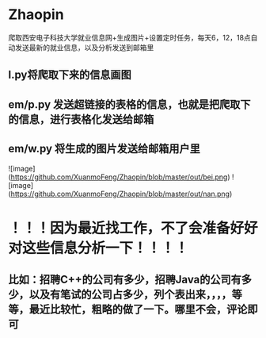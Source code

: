 # Zhaopin
爬取西安电子科技大学就业信息网+生成图片+设置定时任务，每天6，12，18点自动发送最新的就业信息，以及分析发送到邮箱里

## l.py将爬取下来的信息画图

## em/p.py 发送超链接的表格的信息，也就是把爬取下的信息，进行表格化发送给邮箱

## em/w.py 将生成的图片发送给邮箱用户里


![image] (https://github.com/XuanmoFeng/Zhaopin/blob/master/out/bei.png)
![image] (https://github.com/XuanmoFeng/Zhaopin/blob/master/out/nan.png)

# ！！！因为最近找工作，不了会准备好好对这些信息分析一下！！！！

## 比如：招聘C++的公司有多少，招聘Java的公司有多少，以及有笔试的公司占多少，列个表出来，，，，等等，最近比较忙，粗略的做了一下。哪里不会，评论即可
